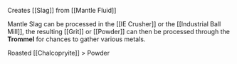 Creates [[Slag]] from [[Mantle Fluid]]

Mantle Slag can be processed in the [[IE Crusher]] or the [[Industrial Ball Mill]], the resulting [[Grit]] or [[Powder]] can then be processed through the **Trommel** for chances to gather various metals.

Roasted [[Chalcopryite]] > Powder

